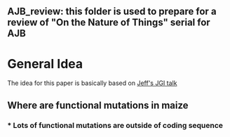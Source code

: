 ## AJB_review: this folder is used to prepare for a review of "On the Nature of Things" serial for AJB

# General Idea 
The idea for this paper is basically based on [Jeff's JGI talk](https://www.youtube.com/watch?v=aXLuWruOmO4)

## **Where are functional mutations in maize**
### * Lots of functional mutations are outside of coding sequence

